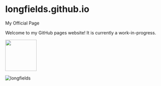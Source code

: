 # longfields.github.io
My Official Page

<p>Welcome to my GitHub pages website! It is currently a work-in-progress.</p>

<img src='https://avatars.githubusercontent.com/u/75341047?s=96&v=4' style='height:100px'>

<p align="left"> <img src="https://komarev.com/ghpvc/?username=longfields&label=Profile%20views&color=0e75b6&style=flat" alt="longfields" /> </p>
